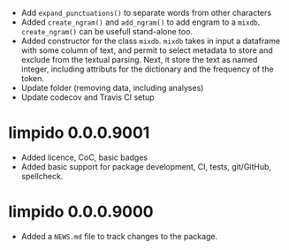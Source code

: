 * Add `expand_punctuations()` to separate words from other characters
* Added `create_ngram()` and `add_ngram()` to add engram to a `mixdb`.
  `create_ngram()` can be usefull stand-alone too.
* Added constructor for the class `mixdb`. `mixdb` takes in input a 
  dataframe with some column of text, and permit to select metadata to
  store and exclude from the textual parsing. Next, it store the text
  as named integer, including attributs for the dictionary and the
  frequency of the token.
* Update folder (removing data, including analyses)
* Update codecov and Travis CI setup

# limpido 0.0.0.9001

* Added licence, CoC, basic badges
* Added basic support for package development, CI, tests, git/GitHub,
  spellcheck.

# limpido 0.0.0.9000

* Added a `NEWS.md` file to track changes to the package.
